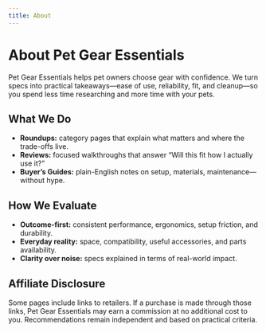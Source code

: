 ```yaml
---
title: About
---
```


<h1>About Pet Gear Essentials</h1>
<p>Pet Gear Essentials helps pet owners choose gear with confidence. We turn specs into practical takeaways&mdash;ease of use, reliability, fit, and cleanup&mdash;so you spend less time researching and more time with your pets.</p>

<h2>What We Do</h2>
<ul>
  <li><strong>Roundups:</strong> category pages that explain what matters and where the trade-offs live.</li>
  <li><strong>Reviews:</strong> focused walkthroughs that answer “Will this fit how I actually use it?”</li>
  <li><strong>Buyer’s Guides:</strong> plain-English notes on setup, materials, maintenance&mdash;without hype.</li>
</ul>

<h2>How We Evaluate</h2>
<ul>
  <li><strong>Outcome-first:</strong> consistent performance, ergonomics, setup friction, and durability.</li>
  <li><strong>Everyday reality:</strong> space, compatibility, useful accessories, and parts availability.</li>
  <li><strong>Clarity over noise:</strong> specs explained in terms of real-world impact.</li>
</ul>

<h2>Affiliate Disclosure</h2>
<p>Some pages include links to retailers. If a purchase is made through those links, Pet Gear Essentials may earn a commission at no additional cost to you. Recommendations remain independent and based on practical criteria.</p>